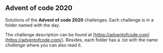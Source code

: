 ## Advent of code 2020

Solutions of the **Advent of code 2020** challenges. Each challenge is in a folder named with the day.

The challenge description can be found at [https://adventofcode.com](https://adventofcode.com/). Besides, each folder has a .txt with the name _challenge_ where you can also read it.
